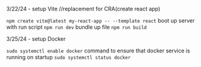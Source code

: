 3/22/24 - setup Vite //replacement for CRA(create react app)

`npm create vite@latest my-react-app -- --template react`
boot up server with run script `npm run dev`
bundle up file `npm run build`

3/25/24 - setup Docker

`sudo systemctl enable docker` command to ensure that docker service is running on startup
`sudo systemctl status docker`